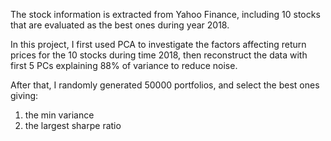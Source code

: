 The stock information is extracted from Yahoo Finance, including 10 stocks that are evaluated as the best ones during year 2018. 

In this project, I first used PCA to investigate the factors affecting return prices for the 10 stocks during time 2018, then reconstruct the data with first 5 PCs explaining 88% of variance to reduce noise.

After that, I randomly generated 50000 portfolios, and select the best ones giving:
1. the min variance
2. the largest sharpe ratio
